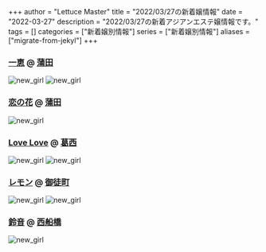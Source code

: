 +++
author = "Lettuce Master"
title = "2022/03/27の新着嬢情報"
date = "2022-03-27"
description = "2022/03/27の新着アジアンエステ嬢情報です。"
tags = []
categories = ["新着嬢別情報"]
series = ["新着嬢別情報"]
aliases = ["migrate-from-jekyl"]
+++
### [一恵](http://kazue.me-es.com/) @ [蒲田](/post/kamata)


![new_girl](https://i.imgur.com/2GgWQtA.jpeg)
![new_girl](https://i.imgur.com/qElvCvg.jpeg)
### [恋の花](http://iyashimori.info/) @ [蒲田](/post/kamata)


![new_girl](https://i.imgur.com/B0BqS1I.jpeg)
### [Love Love](https://lovelove.ests.jp/) @ [葛西](/post/kasai)


![new_girl](https://lovelove.ests.jp/photos/sites/54/2022/03/2022032614363468-533x800.jpg)
![new_girl](https://lovelove.ests.jp/photos/sites/54/2022/03/2022032614363468.jpg_300X400.jpg)
### [レモン](http://ueno502.galaxy.bindcloud.jp/) @ [御徒町](/post/okachimachi)


![new_girl](https://i.imgur.com/g4qiemQ.jpeg)
![new_girl](https://i.imgur.com/Inltmj7.jpeg)
### [鈴音](http://es-suzune.com/) @ [西船橋](/post/nishifunabashi)


![new_girl](https://i.imgur.com/RBE0d7e.jpeg)
